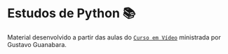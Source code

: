 # Estudos de Python 📚

Material desenvolvido a partir das aulas do <a href="https://www.youtube.com/playlist?list=PLvE-ZAFRgX8hnECDn1v9HNTI71veL3oW0" target="_blank">`Curso em Vídeo`</a> ministrada por Gustavo Guanabara.
